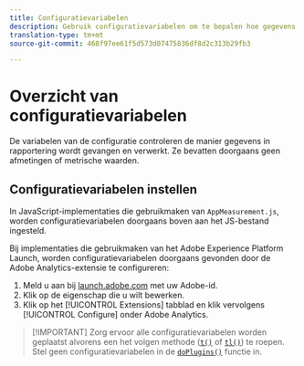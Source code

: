 ```yaml
---
title: Configuratievariabelen
description: Gebruik configuratievariabelen om te bepalen hoe gegevens worden verzameld.
translation-type: tm+mt
source-git-commit: 468f97ee61f5d573d07475836df8d2c313b29fb3

---
```



# Overzicht van configuratievariabelen

De variabelen van de configuratie controleren de manier gegevens in rapportering wordt gevangen en verwerkt. Ze bevatten doorgaans geen afmetingen of metrische waarden.

## Configuratievariabelen instellen

In JavaScript-implementaties die gebruikmaken van `AppMeasurement.js`, worden configuratievariabelen doorgaans boven aan het JS-bestand ingesteld.

Bij implementaties die gebruikmaken van het Adobe Experience Platform Launch, worden configuratievariabelen doorgaans gevonden door de Adobe Analytics-extensie te configureren:

1. Meld u aan bij [launch.adobe.com](https://launch.adobe.com) met uw Adobe-id.
2. Klik op de eigenschap die u wilt bewerken.
3. Klik op het [!UICONTROL Extensions] tabblad en klik vervolgens [!UICONTROL Configure] onder Adobe Analytics.

> [!IMPORTANT] Zorg ervoor alle configuratievariabelen worden geplaatst alvorens een het volgen methode ([`t()`](../functions/t-method.md) of [`tl()`](../functions/tl-method.md)) te roepen. Stel geen configuratievariabelen in de [`doPlugins()`](../functions/doplugins.md) functie in.
